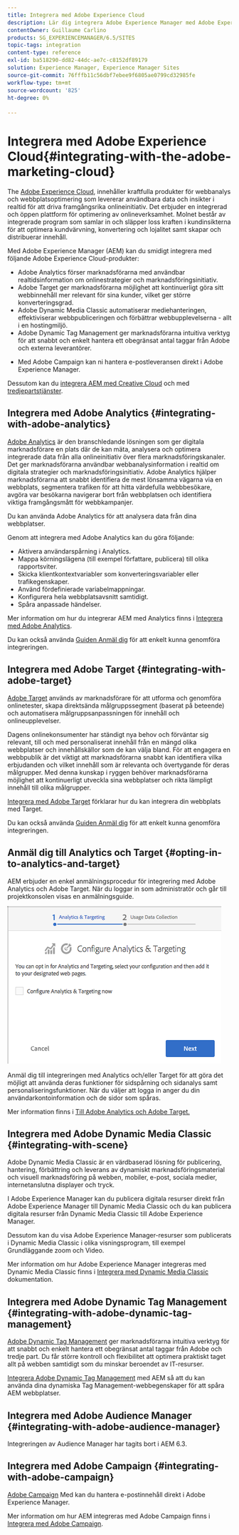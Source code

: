 ```yaml
---
title: Integrera med Adobe Experience Cloud
description: Lär dig integrera Adobe Experience Manager med Adobe Experience Cloud.
contentOwner: Guillaume Carlino
products: SG_EXPERIENCEMANAGER/6.5/SITES
topic-tags: integration
content-type: reference
exl-id: ba518290-dd82-44dc-ae7c-c8152df89179
solution: Experience Manager, Experience Manager Sites
source-git-commit: 76fffb11c56dbf7ebee9f6805ae0799cd32985fe
workflow-type: tm+mt
source-wordcount: '825'
ht-degree: 0%

---
```


# Integrera med Adobe Experience Cloud{#integrating-with-the-adobe-marketing-cloud}

The [Adobe Experience Cloud](https://business.adobe.com/products/marketing-cloud/main.html), innehåller kraftfulla produkter för webbanalys och webbplatsoptimering som levererar användbara data och insikter i realtid för att driva framgångsrika onlineinitiativ. Det erbjuder en integrerad och öppen plattform för optimering av onlineverksamhet. Molnet består av integrerade program som samlar in och släpper loss kraften i kundinsikterna för att optimera kundvärvning, konvertering och lojalitet samt skapar och distribuerar innehåll.

Med Adobe Experience Manager (AEM) kan du smidigt integrera med följande Adobe Experience Cloud-produkter:

* Adobe Analytics förser marknadsförarna med användbar realtidsinformation om onlinestrategier och marknadsföringsinitiativ.
* Adobe Target ger marknadsförarna möjlighet att kontinuerligt göra sitt webbinnehåll mer relevant för sina kunder, vilket ger större konverteringsgrad.
* Adobe Dynamic Media Classic automatiserar mediehanteringen, effektiviserar webbpubliceringen och förbättrar webbupplevelserna - allt i en hostingmiljö.
* Adobe Dynamic Tag Management ger marknadsförarna intuitiva verktyg för att snabbt och enkelt hantera ett obegränsat antal taggar från Adobe och externa leverantörer.
<!-- Search&Promote is end of life as of September 1, 2022 * Adobe Search&Promote gives marketers the ability to control and optimize the search results on their sites. -->
* Med Adobe Campaign kan ni hantera e-postleveransen direkt i Adobe Experience Manager.

Dessutom kan du [integrera AEM med Creative Cloud](/help/assets/aem-cc-integration-best-practices.md) och med [tredjepartstjänster](/help/sites-administering/third-party-services.md).

## Integrera med Adobe Analytics {#integrating-with-adobe-analytics}

[Adobe Analytics](https://business.adobe.com/products/analytics/adobe-analytics.html) är den branschledande lösningen som ger digitala marknadsförare en plats där de kan mäta, analysera och optimera integrerade data från alla onlineinitiativ över flera marknadsföringskanaler. Det ger marknadsförarna användbar webbanalysinformation i realtid om digitala strategier och marknadsföringsinitiativ. Adobe Analytics hjälper marknadsförarna att snabbt identifiera de mest lönsamma vägarna via en webbplats, segmentera trafiken för att hitta värdefulla webbbesökare, avgöra var besökarna navigerar bort från webbplatsen och identifiera viktiga framgångsmått för webbkampanjer.

Du kan använda Adobe Analytics för att analysera data från dina webbplatser.

Genom att integrera med Adobe Analytics kan du göra följande:

* Aktivera användarspårning i Analytics.
* Mappa körningslägena (till exempel författare, publicera) till olika rapportsviter.
* Skicka klientkontextvariabler som konverteringsvariabler eller trafikegenskaper.
* Använd fördefinierade variabelmappningar.
* Konfigurera hela webbplatsavsnitt samtidigt.
* Spåra anpassade händelser.

Mer information om hur du integrerar AEM med Analytics finns i [Integrera med Adobe Analytics](/help/sites-administering/adobeanalytics.md).

Du kan också använda [Guiden Anmäl dig](/help/sites-administering/opt-in.md) för att enkelt kunna genomföra integreringen.

## Integrera med Adobe Target {#integrating-with-adobe-target}

[Adobe Target](https://business.adobe.com/products/target/adobe-target.html) används av marknadsförare för att utforma och genomföra onlinetester, skapa direktsända målgruppssegment (baserat på beteende) och automatisera målgruppsanpassningen för innehåll och onlineupplevelser.

Dagens onlinekonsumenter har ständigt nya behov och förväntar sig relevant, till och med personaliserat innehåll från en mängd olika webbplatser och innehållskällor som de kan välja bland. För att engagera en webbpublik är det viktigt att marknadsförarna snabbt kan identifiera vilka erbjudanden och vilket innehåll som är relevanta och övertygande för deras målgrupper. Med denna kunskap i ryggen behöver marknadsförarna möjlighet att kontinuerligt utveckla sina webbplatser och rikta lämpligt innehåll till olika målgrupper.

[Integrera med Adobe Target](/help/sites-administering/target.md) förklarar hur du kan integrera din webbplats med Target.

Du kan också använda [Guiden Anmäl dig](/help/sites-administering/opt-in.md) för att enkelt kunna genomföra integreringen.

## Anmäl dig till Analytics och Target {#opting-in-to-analytics-and-target}

AEM erbjuder en enkel anmälningsprocedur för integrering med Adobe Analytics och Adobe Target. När du loggar in som administratör och går till projektkonsolen visas en anmälningsguide.

![chlimage_1-107](assets/chlimage_1-107a.png)

Anmäl dig till integreringen med Analytics och/eller Target för att göra det möjligt att använda deras funktioner för sidspårning och sidanalys samt personaliseringsfunktioner. När du väljer att logga in anger du din användarkontoinformation och de sidor som spåras.

Mer information finns i [Till Adobe Analytics och Adobe Target.](/help/sites-administering/opt-in.md)

## Integrera med Adobe Dynamic Media Classic {#integrating-with-scene}

Adobe Dynamic Media Classic är en värdbaserad lösning för publicering, hantering, förbättring och leverans av dynamiskt marknadsföringsmaterial och visuell marknadsföring på webben, mobiler, e-post, sociala medier, internetanslutna displayer och tryck.

I Adobe Experience Manager kan du publicera digitala resurser direkt från Adobe Experience Manager till Dynamic Media Classic och du kan publicera digitala resurser från Dynamic Media Classic till Adobe Experience Manager.

Dessutom kan du visa Adobe Experience Manager-resurser som publicerats i Dynamic Media Classic i olika visningsprogram, till exempel Grundläggande zoom och Video.

Mer information om hur Adobe Experience Manager integreras med Dynamic Media Classic finns i [Integrera med Dynamic Media Classic](/help/sites-administering/scene7.md) dokumentation.

## Integrera med Adobe Dynamic Tag Management {#integrating-with-adobe-dynamic-tag-management}

[Adobe Dynamic Tag Management](https://business.adobe.com/products/experience-platform/adobe-experience-platform.html) ger marknadsförarna intuitiva verktyg för att snabbt och enkelt hantera ett obegränsat antal taggar från Adobe och tredje part. Du får större kontroll och flexibilitet att optimera praktiskt taget allt på webben samtidigt som du minskar beroendet av IT-resurser.

[Integrera Adobe Dynamic Tag Management](/help/sites-administering/dtm.md) med AEM så att du kan använda dina dynamiska Tag Management-webbegenskaper för att spåra AEM webbplatser.

## Integrera med Adobe Audience Manager {#integrating-with-adobe-audience-manager}

Integreringen av Audience Manager har tagits bort i AEM 6.3.

<!-- Search&Promote is end of life as of September 1, 2022 ## Integrating with Search&Promote {#integrating-with-search-promote} -->

<!-- Search&Promote is end of life as of September 1, 2022 Adobe Search&Promote enables marketers to optimizehow visitors browse, find, compare, and select relevant products and content on web and mobile sites. Businesses can easily promote priority items based on business objectives and visitor intent, and automate merchandising and promotions activity via KPI-based triggers or metrics. -->

<!-- Search&Promote is end of life as of September 1, 2022 Adobe Search&Promote is a reliable and scalable hosted site search application, capable of scaling to millions of pages or products, for heavily visited online businesses ranging from retail to news sites. It offers unprecedented levels of marketer control and metrics-based relevance. -->

<!-- Search&Promote is end of life as of September 1, 2022 For information about integrating AEM and Search&Promote, see [Integrating with Adobe Search&Promote](/help/sites-administering/search-and-promote.md). -->

## Integrera med Adobe Campaign {#integrating-with-adobe-campaign}

[Adobe Campaign](https://business.adobe.com/products/campaign/adobe-campaign.html) Med kan du hantera e-postinnehåll direkt i Adobe Experience Manager.

Mer information om hur AEM integreras med Adobe Campaign finns i [Integrera med Adobe Campaign](/help/sites-administering/campaignstandard.md).